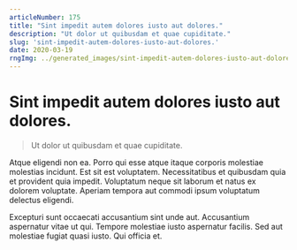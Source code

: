 ```yaml
---
articleNumber: 175
title: "Sint impedit autem dolores iusto aut dolores."
description: "Ut dolor ut quibusdam et quae cupiditate."
slug: 'sint-impedit-autem-dolores-iusto-aut-dolores.'
date: 2020-03-19
rngImg: ../generated_images/sint-impedit-autem-dolores-iusto-aut-dolores..jpg
---
```


# Sint impedit autem dolores iusto aut dolores.

> Ut dolor ut quibusdam et quae cupiditate.

Atque eligendi non ea. Porro qui esse atque itaque corporis molestiae molestias incidunt. Est sit est voluptatem. Necessitatibus et quibusdam quia et provident quia impedit. Voluptatum neque sit laborum et natus ex dolorem voluptate. Aperiam tempora aut commodi ipsum voluptatum delectus eligendi.
 Excepturi sunt occaecati accusantium sint unde aut. Accusantium aspernatur vitae ut qui. Tempore molestiae iusto aspernatur facilis. Sed aut molestiae fugiat quasi iusto. Qui officia et.
